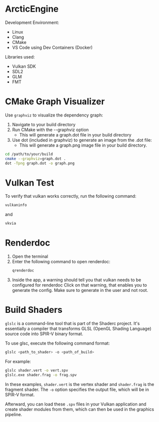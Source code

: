 # ArcticEngine

Development Environment:

- Linux
- Clang
- CMake
- VS Code using Dev Containers (Docker)

Libraries used: 

- Vulkan SDK
- SDL2
- GLM
- FMT

# CMake Graph Visualizer

Use `graphviz` to visualize the dependency graph:

1. Navigate to your build directory
1. Run CMake with the --graphviz option
    - This will generate a graph.dot file in your build directory 
1. Use dot (included in graphviz) to generate an image from the .dot file:
    - This will generate a graph.png image file in your build directory.

```sh
cd /path/to/your/build
cmake --graphviz=graph.dot .
dot -Tpng graph.dot -o graph.png
```
# Vulkan Test

To verify that vulkan works correctly,
run the following command:

```sh
vulkaninfo
```

and

```sh
vkvia
```

# Renderdoc

1. Open the terminal 
1. Enter the following command to open renderdoc:
    ```bash
    qrenderdoc
    ```
1. Inside the app, a warning should tell you that vulkan needs to be configured for renderdoc
   Click on that warning, that enables you to generate the config. Make sure to generate in the user and not root.


# Build Shaders

`glslc` is a command-line tool that is part of the Shaderc project. It's essentially a compiler that transforms GLSL (OpenGL Shading Language) source code into SPIR-V binary format.

To use glsc, execute the following command format:

```bash
glslc <path_to_shader> -o <path_of_build>
```

For example: 

```bash
glslc shader.vert -o vert.spv
glslc.exe shader.frag -o frag.spv
```

In these examples, `shader.vert` is the vertex shader and `shader.frag` is the fragment shader. The `-o` option specifies the output file, which will be in SPIR-V format.

Afterward, you can load these `.spv` files in your Vulkan application and create shader modules from them, which can then be used in the graphics pipeline.